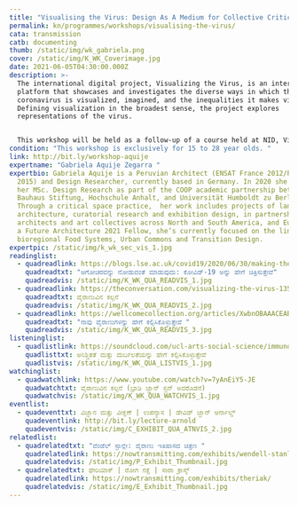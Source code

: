 ```yaml
---
title: "Visualising the Virus: Design As A Medium for Collective Critical Care"
permalink: kn/programmes/workshops/visualising-the-virus/
cata: transmission
catb: documenting
thumb: /static/img/wk_gabriela.png
cover: /static/img/K_WK_Coverimage.jpg
date: 2021-06-05T04:30:00.000Z
description: >-
  The international digital project, Visualizing the Virus, is an interactive
  platform that showcases and investigates the diverse ways in which the
  coronavirus is visualized, imagined, and the inequalities it makes visible.
  Defining visualization in the broadest sense, the project explores
  representations of the virus.


  This workshop will be held as a follow-up of a course held at NID, Visualizing the Invisible: Art, Design and Public Health taught by Dr Sria Chatterjee and Gabriela Aquije Zegarra. With an interdisciplinary group of young designers from the NID, we will convene for two hours for collective dialogue and experiments on how design relates to the social, political and ecological impacts of the COVID-19 pandemic.
condition: "This workshop is exclusively for 15 to 28 year olds. "
link: http://bit.ly/workshop-aquije
expertname: "Gabriela Aquije Zegarra "
expertbio: Gabriela Aquije is a Peruvian Architect (ENSAT France 2012/PUCP Perú
  2015) and Design Researcher, currently based in Germany. In 2020 she obtained
  her MSc. Design Research as part of the COOP academic partnership between the
  Bauhaus Stiftung, Hochschule Anhalt, and Universität Humboldt zu Berlin.
  Through a critical space practice,  her work includes projects of landscape
  architecture, curatorial research and exhibition design, in partnership with
  architects and art collectives across North and South America, and Europe. As
  a Future Architecture 2021 Fellow, she’s currently focused on the link between
  bioregional Food Systems, Urban Commons and Transition Design.
expertpic: /static/img/k_wk_sec_vis_1.jpg
readinglist:
  - quadreadlink: https://blogs.lse.ac.uk/covid19/2020/06/30/making-the-invisible-visible-how-we-depict-covid-19/
    quadreadtxt: "ಅಗೋಚರವನ್ನು ನೋಡುವಂತೆ ಮಾಡುವುದು: ಕೋವಿಡ್-19‌ ಅನ್ನು ಹೇಗೆ ಚಿತ್ರಿಸುತ್ತೇವೆ"
    quadreadvis: /static/img/K_WK_QUA_READVIS_1.jpg
  - quadreadlink: https://theconversation.com/visualizing-the-virus-135415
    quadreadtxt: ವೈರಾಣುವಿನ ಕಲ್ಪನೆ
    quadreadvis: /static/img/K_WK_QUA_READVIS_2.jpg
  - quadreadlink: https://wellcomecollection.org/articles/XwbnOBAAACEABdXJ
    quadreadtxt: "ನಾವು ವೈರಾಣುಗಳನ್ನು ಹೇಗೆ ಕಲ್ಪಿಸಿಕೊಳ್ಳುತ್ತೇವೆ "
    quadreadvis: /static/img/K_WK_QUA_READVIS_3.jpg
listeninglist:
  - quadlistlink: https://soundcloud.com/ucl-arts-social-science/immunology-visualizing-uncertainty-and-vulnerability
    quadlisttxt: ಅನಿಶ್ಚಿತತೆ ಮತ್ತು ದುರ್ಬಲತೆಯನ್ನು ಹೇಗೆ ಕಲ್ಪಿಸಿಕೊಳ್ಳುತ್ತೇವೆ
    quadlistvis: /static/img/K_WK_QUA_LISTVIS_1.jpg
watchinglist:
  - quadwatchlink: https://www.youtube.com/watch?v=7yAnEiY5-JE
    quadwatchtxt: ವೈರಾಣುವಿನ ಕಲ್ಪನೆ (ಬ್ರಾಡಿ ಜ್ಹಾನ್ ಸ್ಟನ್‌ ಅವರೊಡನೆ)
    quadwatchvis: /static/img/K_WK_QUA_WATCHVIS_1.jpg
eventlist:
  - quadeventtxt: ವಿಜ್ಞಾನ ಮತ್ತು ವೀಕ್ಞಣೆ | ಉಪನ್ಯಾಸ | ಡೇವಿಡ್‌ ಜ್ಹಾನ್‌ ಆರ್ನಾಲ್ಡ್‌
    quadeventlink: http://bit.ly/lecture-arnold
    quadeventvis: /static/img/C_EXHIBIT_QUA_ATNVIS_2.jpg
relatedlist:
  - quadrelatedtxt: "ವೆಂಡೆಲ್‌ ಸ್ಟಾನ್ಲೇ: ವೈರಾಣು ಇತಿಹಾಸದ ಚಿತ್ರಣ "
    quadrelatedlink: https://nowtransmitting.com/exhibits/wendell-stanley/
    quadrelatedvis: /static/img/P_Exhibit_Thumbnail.jpg
  - quadrelatedtxt: ಥೇರಿಯಾಕ್‌ | ರೋಗ ನಕ್ಷೆ | ಸಾರಾ ಕ್ರಾಸ್ಕ್
    quadrelatedlink: https://nowtransmitting.com/exhibits/theriak/
    quadrelatedvis: /static/img/E_Exhibit_Thumbnail.jpg
---
```

